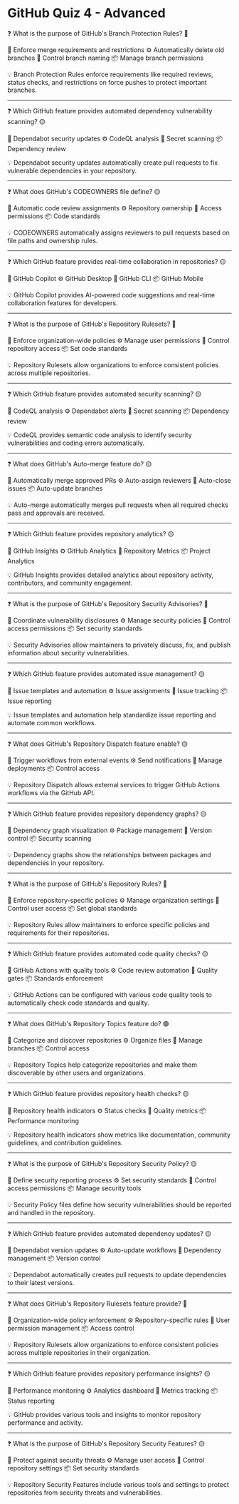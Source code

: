 # GitHub Quiz 4 - Advanced

❓ What is the purpose of GitHub's Branch Protection Rules? 🔴

📝 Enforce merge requirements and restrictions
⚙️ Automatically delete old branches
🧱 Control branch naming
📦 Manage branch permissions

💡 Branch Protection Rules enforce requirements like required reviews, status checks, and restrictions on force pushes to protect important branches.

---

❓ Which GitHub feature provides automated dependency vulnerability scanning? 🟡

📝 Dependabot security updates
⚙️ CodeQL analysis
🧱 Secret scanning
📦 Dependency review

💡 Dependabot security updates automatically create pull requests to fix vulnerable dependencies in your repository.

---

❓ What does GitHub's CODEOWNERS file define? 🟡

📝 Automatic code review assignments
⚙️ Repository ownership
🧱 Access permissions
📦 Code standards

💡 CODEOWNERS automatically assigns reviewers to pull requests based on file paths and ownership rules.

---

❓ Which GitHub feature provides real-time collaboration in repositories? 🟡

📝 GitHub Copilot
⚙️ GitHub Desktop
🧱 GitHub CLI
📦 GitHub Mobile

💡 GitHub Copilot provides AI-powered code suggestions and real-time collaboration features for developers.

---

❓ What is the purpose of GitHub's Repository Rulesets? 🔴

📝 Enforce organization-wide policies
⚙️ Manage user permissions
🧱 Control repository access
📦 Set code standards

💡 Repository Rulesets allow organizations to enforce consistent policies across multiple repositories.

---

❓ Which GitHub feature provides automated security scanning? 🟡

📝 CodeQL analysis
⚙️ Dependabot alerts
🧱 Secret scanning
📦 Dependency review

💡 CodeQL provides semantic code analysis to identify security vulnerabilities and coding errors automatically.

---

❓ What does GitHub's Auto-merge feature do? 🟡

📝 Automatically merge approved PRs
⚙️ Auto-assign reviewers
🧱 Auto-close issues
📦 Auto-update branches

💡 Auto-merge automatically merges pull requests when all required checks pass and approvals are received.

---

❓ Which GitHub feature provides repository analytics? 🟡

📝 GitHub Insights
⚙️ GitHub Analytics
🧱 Repository Metrics
📦 Project Analytics

💡 GitHub Insights provides detailed analytics about repository activity, contributors, and community engagement.

---

❓ What is the purpose of GitHub's Repository Security Advisories? 🔴

📝 Coordinate vulnerability disclosures
⚙️ Manage security policies
🧱 Control access permissions
📦 Set security standards

💡 Security Advisories allow maintainers to privately discuss, fix, and publish information about security vulnerabilities.

---

❓ Which GitHub feature provides automated issue management? 🟡

📝 Issue templates and automation
⚙️ Issue assignments
🧱 Issue tracking
📦 Issue reporting

💡 Issue templates and automation help standardize issue reporting and automate common workflows.

---

❓ What does GitHub's Repository Dispatch feature enable? 🟡

📝 Trigger workflows from external events
⚙️ Send notifications
🧱 Manage deployments
📦 Control access

💡 Repository Dispatch allows external services to trigger GitHub Actions workflows via the GitHub API.

---

❓ Which GitHub feature provides repository dependency graphs? 🟡

📝 Dependency graph visualization
⚙️ Package management
🧱 Version control
📦 Security scanning

💡 Dependency graphs show the relationships between packages and dependencies in your repository.

---

❓ What is the purpose of GitHub's Repository Rules? 🔴

📝 Enforce repository-specific policies
⚙️ Manage organization settings
🧱 Control user access
📦 Set global standards

💡 Repository Rules allow maintainers to enforce specific policies and requirements for their repositories.

---

❓ Which GitHub feature provides automated code quality checks? 🟡

📝 GitHub Actions with quality tools
⚙️ Code review automation
🧱 Quality gates
📦 Standards enforcement

💡 GitHub Actions can be configured with various code quality tools to automatically check code standards and quality.

---

❓ What does GitHub's Repository Topics feature do? 🟢

📝 Categorize and discover repositories
⚙️ Organize files
🧱 Manage branches
📦 Control access

💡 Repository Topics help categorize repositories and make them discoverable by other users and organizations.

---

❓ Which GitHub feature provides repository health checks? 🟡

📝 Repository health indicators
⚙️ Status checks
🧱 Quality metrics
📦 Performance monitoring

💡 Repository health indicators show metrics like documentation, community guidelines, and contribution guidelines.

---

❓ What is the purpose of GitHub's Repository Security Policy? 🟡

📝 Define security reporting process
⚙️ Set security standards
🧱 Control access permissions
📦 Manage security tools

💡 Security Policy files define how security vulnerabilities should be reported and handled in the repository.

---

❓ Which GitHub feature provides automated dependency updates? 🟡

📝 Dependabot version updates
⚙️ Auto-update workflows
🧱 Dependency management
📦 Version control

💡 Dependabot automatically creates pull requests to update dependencies to their latest versions.

---

❓ What does GitHub's Repository Rulesets feature provide? 🔴

📝 Organization-wide policy enforcement
⚙️ Repository-specific rules
🧱 User permission management
📦 Access control

💡 Repository Rulesets allow organizations to enforce consistent policies across multiple repositories in their organization.

---

❓ Which GitHub feature provides repository performance insights? 🟡

📝 Performance monitoring
⚙️ Analytics dashboard
🧱 Metrics tracking
📦 Status reporting

💡 GitHub provides various tools and insights to monitor repository performance and activity.

---

❓ What is the purpose of GitHub's Repository Security Features? 🟡

📝 Protect against security threats
⚙️ Manage user access
🧱 Control repository settings
📦 Set security standards

💡 Repository Security Features include various tools and settings to protect repositories from security threats and vulnerabilities.

